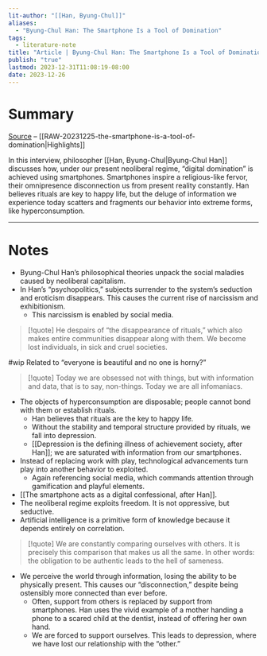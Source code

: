 ```yaml
---
lit-author: "[[Han, Byung-Chul]]"
aliases:
  - "Byung-Chul Han: The Smartphone Is a Tool of Domination"
tags:
  - literature-note
title: "Article | Byung-Chul Han: The Smartphone Is a Tool of Domination"
publish: "true"
lastmod: 2023-12-31T11:08:19-08:00
date: 2023-12-26
---
```

# Summary

[Source](https://english.elpais.com/usa/2021-10-15/byung-chul-han-the-smartphone-is-a-tool-of-domination-it-acts-like-a-rosary.html) – [[RAW-20231225-the-smartphone-is-a-tool-of-domination|Highlights]]

In this interview, philosopher [[Han, Byung-Chul|Byung-Chul Han]] discusses how, under our present neoliberal regime, “digital domination” is achieved using smartphones. Smartphones inspire a religious-like fervor, their omnipresence disconnection us from present reality constantly. Han believes rituals are key to happy life, but the deluge of information we experience today scatters and fragments our behavior into extreme forms, like hyperconsumption. 



---
# Notes

- Byung-Chul Han’s philosophical theories unpack the social maladies caused by neoliberal capitalism.
- In Han’s “psychopolitics,” subjects surrender to the system’s seduction and eroticism disappears. This causes the current rise of narcissism and exhibitionism.
	- This narcissism is enabled by social media.

>[!quote]
>He despairs of “the disappearance of rituals,” which also makes entire communities disappear along with them. We become lost individuals, in sick and cruel societies.

#wip Related to “everyone is beautiful and no one is horny?”

> [!quote]
> Today we are obsessed not with things, but with information and data, that is to say, non-things. Today we are all infomaniacs.

- The objects of hyperconsumption are disposable; people cannot bond with them or establish rituals.
	- Han believes that rituals are the key to happy life.
	- Without the stability and temporal structure provided by rituals, we fall into depression.
	- [[Depression is the defining illness of achievement society, after Han]]; we are saturated with information from our smartphones.
- Instead of replacing work with play, technological advancements turn play into another behavior to exploited.
	- Again referencing social media, which commands attention through gamification and playful elements.
- [[The smartphone acts as a digital confessional, after Han]].
- The neoliberal regime exploits freedom. It is not oppressive, but seductive.
- Artificial intelligence is a primitive form of knowledge because it depends entirely on correlation.

> [!quote]
> We are constantly comparing ourselves with others. It is precisely this comparison that makes us all the same. In other words: the obligation to be authentic leads to the hell of sameness.

- We perceive the world through information, losing the ability to be physically present. This causes our “disconnection,” despite being ostensibly more connected than ever before.
	- Often, support from others is replaced by support from smartphones. Han uses the vivid example of a mother handing a phone to a scared child at the dentist, instead of offering her own hand.
	- We are forced to support ourselves. This leads to depression, where we have lost our relationship with the “other.”